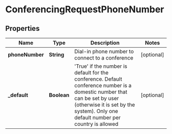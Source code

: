 
# ConferencingRequestPhoneNumber

## Properties
Name | Type | Description | Notes
------------ | ------------- | ------------- | -------------
**phoneNumber** | **String** | Dial-in phone number to connect to a conference |  [optional]
**_default** | **Boolean** | &#39;True&#39; if the number is default for the conference. Default conference number is a domestic number that can be set by user (otherwise it is set by the system). Only one default number per country is allowed |  [optional]



